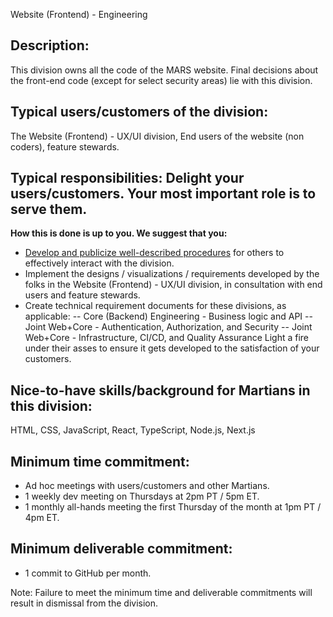 Website (Frontend) - Engineering

## Description:
This division owns all the code of the MARS website. Final decisions about the front-end code (except for select security areas) lie with this division.

## Typical users/customers of the division:
The Website (Frontend) - UX/UI division, End users of the website (non coders), feature stewards.

## Typical responsibilities: Delight your users/customers. Your most important role is to serve them.
**How this is done is up to you. We suggest that you:**
- [Develop and publicize well-described procedures](./procedures.md) for others to effectively interact with the division.
- Implement the designs / visualizations / requirements developed by the folks in the Website (Frontend) - UX/UI division, in consultation with end users and feature stewards.
- Create technical requirement documents for these divisions, as applicable:
-- Core (Backend) Engineering - Business logic and API
-- Joint Web+Core - Authentication, Authorization, and Security
-- Joint Web+Core - Infrastructure, CI/CD, and Quality Assurance
Light a fire under their asses to ensure it gets developed to the satisfaction of your customers.

## Nice-to-have skills/background for Martians in this division:
HTML, CSS, JavaScript, React, TypeScript, Node.js, Next.js

## Minimum time commitment:
- Ad hoc meetings with users/customers and other Martians.
- 1 weekly dev meeting on Thursdays at 2pm PT / 5pm ET.
- 1 monthly all-hands meeting the first Thursday of the month at 1pm PT / 4pm ET.

## Minimum deliverable commitment:
- 1 commit to GitHub per month.

Note: Failure to meet the minimum time and deliverable commitments will result in dismissal from the division.
